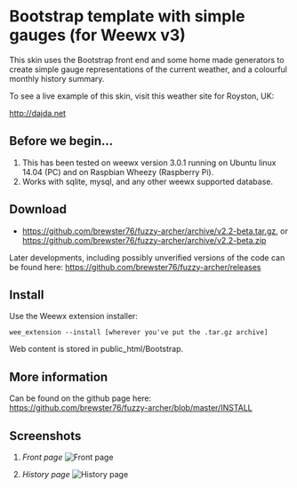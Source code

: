 Bootstrap template with simple gauges (for Weewx v3)
==================

This skin uses the Bootstrap front end and some home made generators to create simple gauge representations of the current weather, and a colourful monthly history summary.

To see a live example of this skin, visit this weather site for Royston, UK:

http://dajda.net

Before we begin...
--------
1. This has been tested on weewx version 3.0.1 running on Ubuntu linux 14.04 (PC) and
on Raspbian Wheezy (Raspberry Pi).</li>
2. Works with sqlite, mysql, and any other weewx supported database.</li>

Download
--------
* https://github.com/brewster76/fuzzy-archer/archive/v2.2-beta.tar.gz, or 
https://github.com/brewster76/fuzzy-archer/archive/v2.2-beta.zip

Later developments, including possibly unverified versions of the code can be found here: 
https://github.com/brewster76/fuzzy-archer/releases

Install
--------
Use the Weewx extension installer:

~~~~~~
wee_extension --install [wherever you've put the .tar.gz archive]
~~~~~~

Web content is stored in public_html/Bootstrap.

More information
--------

Can be found on the github page here: https://github.com/brewster76/fuzzy-archer/blob/master/INSTALL


Screenshots
-----

1. *Front page*
![Front page](https://sourceforge.net/p/weewx/wiki/Bootstrap/attachment/bootstrap01.png)

2. *History page*
![History page](https://sourceforge.net/p/weewx/wiki/Bootstrap/attachment/bootstrap02.png)